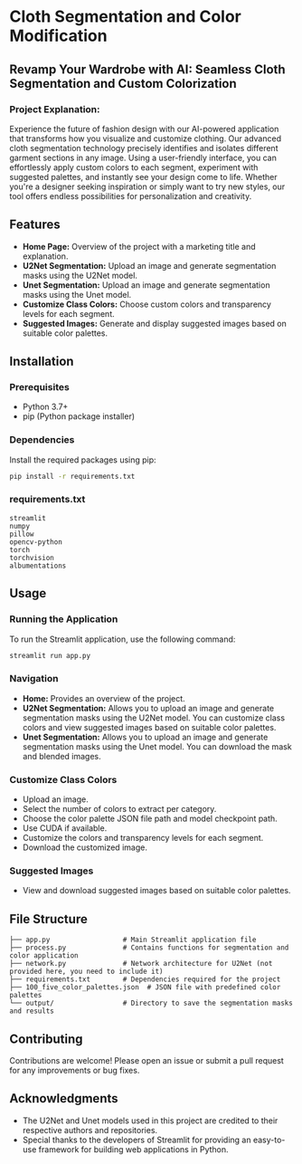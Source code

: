 # Cloth Segmentation and Color Modification

## Revamp Your Wardrobe with AI: Seamless Cloth Segmentation and Custom Colorization

### Project Explanation:
Experience the future of fashion design with our AI-powered application that transforms how you visualize and customize clothing. Our advanced cloth segmentation technology precisely identifies and isolates different garment sections in any image. Using a user-friendly interface, you can effortlessly apply custom colors to each segment, experiment with suggested palettes, and instantly see your design come to life. Whether you're a designer seeking inspiration or simply want to try new styles, our tool offers endless possibilities for personalization and creativity.

## Features
- **Home Page:** Overview of the project with a marketing title and explanation.
- **U2Net Segmentation:** Upload an image and generate segmentation masks using the U2Net model.
- **Unet Segmentation:** Upload an image and generate segmentation masks using the Unet model.
- **Customize Class Colors:** Choose custom colors and transparency levels for each segment.
- **Suggested Images:** Generate and display suggested images based on suitable color palettes.

## Installation

### Prerequisites
- Python 3.7+
- pip (Python package installer)

### Dependencies
Install the required packages using pip:
```sh
pip install -r requirements.txt
```

### requirements.txt
```
streamlit
numpy
pillow
opencv-python
torch
torchvision
albumentations
```

## Usage

### Running the Application
To run the Streamlit application, use the following command:
```sh
streamlit run app.py
```

### Navigation
- **Home:** Provides an overview of the project.
- **U2Net Segmentation:** Allows you to upload an image and generate segmentation masks using the U2Net model. You can customize class colors and view suggested images based on suitable color palettes.
- **Unet Segmentation:** Allows you to upload an image and generate segmentation masks using the Unet model. You can download the mask and blended images.

### Customize Class Colors
- Upload an image.
- Select the number of colors to extract per category.
- Choose the color palette JSON file path and model checkpoint path.
- Use CUDA if available.
- Customize the colors and transparency levels for each segment.
- Download the customized image.

### Suggested Images
- View and download suggested images based on suitable color palettes.

## File Structure
```
├── app.py                  # Main Streamlit application file
├── process.py              # Contains functions for segmentation and color application
├── network.py              # Network architecture for U2Net (not provided here, you need to include it)
├── requirements.txt        # Dependencies required for the project
├── 100_five_color_palettes.json  # JSON file with predefined color palettes
└── output/                 # Directory to save the segmentation masks and results
```

## Contributing
Contributions are welcome! Please open an issue or submit a pull request for any improvements or bug fixes.


## Acknowledgments
- The U2Net and Unet models used in this project are credited to their respective authors and repositories.
- Special thanks to the developers of Streamlit for providing an easy-to-use framework for building web applications in Python.

